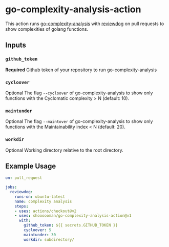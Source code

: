 # go-complexity-analysis-action

This action runs [go-complexity-analysis](https://github.com/shoooooman/go-complexity-analysis) with [reviewdog](https://github.com/reviewdog/reviewdog) on pull requests to show complexities of golang functions.

## Inputs

### `github_token`

**Required** Github token of your repository to run go-complexity-analysis

### `cycloover`

Optional The flag `--cycloover` of go-complexity-analysis to show only functions with the Cyclomatic complexity > N (default: 10).

### `maintunder`

Optional The flag `--maintover` of go-complexity-analysis to show only functions with the Maintainability index < N (default: 20).

### `workdir`

Optional Working directory relative to the root directory.


## Example Usage
```yaml
on: pull_request

jobs:
  reviewdog:
    runs-on: ubuntu-latest
    name: complexity analysis
    steps:
    - uses: actions/checkout@v2
    - uses: shoooooman/go-complexity-analysis-action@v1
      with:
        github_token: ${{ secrets.GITHUB_TOKEN }}
        cycloover: 5
        maintunder: 30
        workdir: subdirectory/
```
